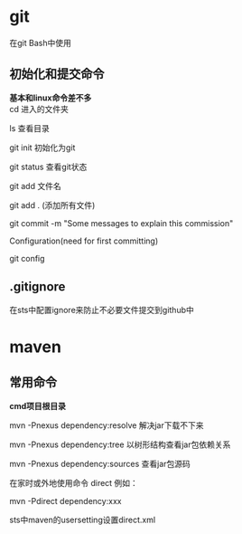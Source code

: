 # git

在git Bash中使用
## 初始化和提交命令
**基本和linux命令差不多**
<br>
cd 进入的文件夹<br>

ls 查看目录<br>

git init 初始化为git<br>

git status 查看git状态<br>

git add 文件名<br>

git add . (添加所有文件)<br>

git commit -m "Some messages to explain this commission"<br>

Configuration(need for first committing)<br>

git config<br>

## .gitignore
在sts中配置ignore来防止不必要文件提交到github中

# maven

## 常用命令

**cmd项目根目录**<br>

mvn -Pnexus dependency:resolve 解决jar下载不下来<br>

mvn -Pnexus dependency:tree 以树形结构查看jar包依赖关系 <br>

mvn -Pnexus dependency:sources 查看jar包源码<br>

在家时或外地使用命令 direct 例如：<br>

mvn -Pdirect dependency:xxx<br>


sts中maven的usersetting设置direct.xml<br>



